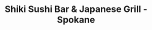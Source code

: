 ---
layout: place
title: "Shiki Sushi Bar & Japanese Grill - Spokane"
permalink: /washington/spokane/shiki-sushi-bar-japanese-grill-spokane.html
stateAbbr: WA
stateName: Washington
cityName: Spokane
seo:
  name: "Shiki Sushi Bar & Japanese Grill - Spokane"
  type: Restaurant
  links: null
description: "Looking for sushi in Spokane, Washington? Check out Shiki Sushi Bar & Japanese Grill - Spokane for a delightful Japanese dining experience. Enjoy a variety o..."
place_id: ChIJv3Ci9PIZnlQRW-RlGl2_4K8
photos:
  - name: >-
      places/ChIJv3Ci9PIZnlQRW-RlGl2_4K8/photos/AeeoHcIODk4PfWo_DS-2gPzRbNnvQp0nrHQj_RoX_y-QpkS7JfhpwGjn5j8uZTRREsGEHyAbXwgN5cjtGZqrPZbLDEzrh3Qgaly74U_hAFEOtpBs2YQMKdYVXb7Obw9N8jkM4mN4qnGlMzrHVY87bBihrtPkOnNRa73RSeD-T4t2NJKPn404jBS5j1mZan9JskJom5sUbNaC9RPn4uEoxRkaDiOhOTmNea5PGFl9UpFLfMlnTSOh6DeUE1xJ34tJ7dxHrH7gXCeDiY9doB7DRyYyKL-869Dj0e0KBULBMVXORkJ0Wg
    widthPx: 960
    heightPx: 759
    authorAttributions:
      - displayName: Shiki Sushi Bar & Japanese Grill - Spokane
        uri: https://maps.google.com/maps/contrib/100952827365943837612
        photoUri: >-
          https://lh3.googleusercontent.com/a-/ALV-UjVAyXYUB9rrjb65PMEsq4zW_hfD8G--wbtrQyzGZpSw5Qo0E6U=s100-p-k-no-mo
    flagContentUri: >-
      https://www.google.com/local/imagery/report/?cb_client=maps_api_places.places_api&image_key=!1e10!2sAF1QipPxAAfLfZSG1i0H8kfM2U8ev3fyLSOws-wMznAL&hl=en-US
    googleMapsUri: >-
      https://www.google.com/maps/place//data=!3m4!1e2!3m2!1sAF1QipPxAAfLfZSG1i0H8kfM2U8ev3fyLSOws-wMznAL!2e10!4m2!3m1!1s0x549e19f2f4a270bf:0xafe0bf5d1a65e45b
  - name: >-
      places/ChIJv3Ci9PIZnlQRW-RlGl2_4K8/photos/AeeoHcKKY7GGr1U1fET3PT6xNmdroY0zCy1RUvXehE2criefVoT3yfKHeF3sfQrFgZA-x9KGvrGSvgArkF2TnSTpPEY_Ac3rBQxB96uB8KU0dCUZp6_PT3Cx_FA6gB_w_kgrLR6xTHxc1Npr6NtCdTTQzLMJPNHtcByqobhoabw6jF-9V0r3SjRWgPUJSrCtkeFSYad7-t64UkGvgZDKb7CuWYd3hPgQLmpXsmaZBcAAjeOZb8IuOjoljZ9nWUHGGi-ONcRuyX8eNK7pDfSmwZjACyX9bxSisdqZm7sNYadeqZRRug
    widthPx: 1702
    heightPx: 1276
    authorAttributions:
      - displayName: Shiki Sushi Bar & Japanese Grill - Spokane
        uri: https://maps.google.com/maps/contrib/100952827365943837612
        photoUri: >-
          https://lh3.googleusercontent.com/a-/ALV-UjVAyXYUB9rrjb65PMEsq4zW_hfD8G--wbtrQyzGZpSw5Qo0E6U=s100-p-k-no-mo
    flagContentUri: >-
      https://www.google.com/local/imagery/report/?cb_client=maps_api_places.places_api&image_key=!1e10!2sAF1QipOBY2TkyNygmb_ivQMrf98vcG5kIbO-gufFNchl&hl=en-US
    googleMapsUri: >-
      https://www.google.com/maps/place//data=!3m4!1e2!3m2!1sAF1QipOBY2TkyNygmb_ivQMrf98vcG5kIbO-gufFNchl!2e10!4m2!3m1!1s0x549e19f2f4a270bf:0xafe0bf5d1a65e45b
  - name: >-
      places/ChIJv3Ci9PIZnlQRW-RlGl2_4K8/photos/AeeoHcL3KOkY6R6UxyhJwMNoTeAh1aFaClXKNXfpTtpKmyQSGsW00094p6QFNg37MSkWRsn0-V6zPN4Fuew3Pj4rVgPDcLSp43auOfkCujm7kLCqzaPEKmdBKgaBu9QWLTyX7yRW7Q8asKM8Js3MK5rXS5SyfArpi4GhqIPw6N3jSHPIlIx1TPfCMJi0sW-fKI11nIrCwXBGZ-7j-X4kemNuqxiZQdoUPvw6plnHU9kcN1SIOJCUl5dLa3j__sQxZq7WVj31rbezC5M4e7vepChYEd-FdbozBN2r580j0sDWik_-sw
    widthPx: 508
    heightPx: 626
    authorAttributions:
      - displayName: Shiki Sushi Bar & Japanese Grill - Spokane
        uri: https://maps.google.com/maps/contrib/100952827365943837612
        photoUri: >-
          https://lh3.googleusercontent.com/a-/ALV-UjVAyXYUB9rrjb65PMEsq4zW_hfD8G--wbtrQyzGZpSw5Qo0E6U=s100-p-k-no-mo
    flagContentUri: >-
      https://www.google.com/local/imagery/report/?cb_client=maps_api_places.places_api&image_key=!1e10!2sAF1QipOSUt3atYBhsf0kuHHDc2rnh4NC1HKUKZQzDj6P&hl=en-US
    googleMapsUri: >-
      https://www.google.com/maps/place//data=!3m4!1e2!3m2!1sAF1QipOSUt3atYBhsf0kuHHDc2rnh4NC1HKUKZQzDj6P!2e10!4m2!3m1!1s0x549e19f2f4a270bf:0xafe0bf5d1a65e45b
  - name: >-
      places/ChIJv3Ci9PIZnlQRW-RlGl2_4K8/photos/AeeoHcJPfnnB-nDrgBC_7o8cRRNvC6Q7nJ9vUFl51vZzQHys-eU8v_D-KLsdnqWNquOWyPw-iuqAKeCvT5Y24tNqXxLsdLVMUFFB4bBD516fuf6UAWfVuBBfo0Tf6SGmNsHGlo7PIdP-tnQWzxoPBnAqaT443hCDv6HLsXBCxxPEWdpH8oGut0ZiB61sO4zgiFbV-ufrVMPSpADKvovoKLkCQTFUboRf6vg0CscFlI7_f0IJeCAta1LqTxZPpYbEmrojplNrLEo5j5-UyFrytPYS99qPPQiO7X5asF5zkGgRaU-Aog
    widthPx: 3433
    heightPx: 3433
    authorAttributions:
      - displayName: Shiki Sushi Bar & Japanese Grill - Spokane
        uri: https://maps.google.com/maps/contrib/100952827365943837612
        photoUri: >-
          https://lh3.googleusercontent.com/a-/ALV-UjVAyXYUB9rrjb65PMEsq4zW_hfD8G--wbtrQyzGZpSw5Qo0E6U=s100-p-k-no-mo
    flagContentUri: >-
      https://www.google.com/local/imagery/report/?cb_client=maps_api_places.places_api&image_key=!1e10!2sAF1QipMasbixWmKG4j9qUQb_yKsNyCLogkT5CnO6-itX&hl=en-US
    googleMapsUri: >-
      https://www.google.com/maps/place//data=!3m4!1e2!3m2!1sAF1QipMasbixWmKG4j9qUQb_yKsNyCLogkT5CnO6-itX!2e10!4m2!3m1!1s0x549e19f2f4a270bf:0xafe0bf5d1a65e45b
  - name: >-
      places/ChIJv3Ci9PIZnlQRW-RlGl2_4K8/photos/AeeoHcJltENazy2Q1VZ_Yks4jtp5YpENfxU906-97qtpLxwOziQ7LK90kLymfLcAlmkFHnZvn6LH0wqyZLv2hmaPKfdMO9mmlrAH0pDC1napRhDs4PP44w6DRjIrOi4bpIbXUGJWrq5wXu2KF_GUDbcXv1_Vl7RD0IAmBKPgxDgbwZi_YfoKLRY2JFHzskTB_VDL-PcjUjY3foGLpoKkTtknGKE_ST-3eluS6bmc50_QTE6GPxLyIykDjiS0p2oEiYN0VCtBzviOJQbCh1hVTCrwpCgVp5PIGpOd2iJhG_mLSFx8j3J89yAQ9HyoExU9-vqdyINzXjNBFyqvoR2j8ox44DCMPKeGw0H3OBeySysvmHB2yYLWfgjECNKDgdov26gCBQ2s-JZRHoUZvKJKD3vIrE8pvCXvweLfWS43buRVn_Ccdyk
    widthPx: 3600
    heightPx: 4800
    authorAttributions:
      - displayName: Monique Sao
        uri: https://maps.google.com/maps/contrib/114724918488947303733
        photoUri: >-
          https://lh3.googleusercontent.com/a-/ALV-UjWg0q4aW_pR4mFnfb4ow4skaNA4UvbQq6Ti5eWuCGJMc6Bc2Z8=s100-p-k-no-mo
    flagContentUri: >-
      https://www.google.com/local/imagery/report/?cb_client=maps_api_places.places_api&image_key=!1e10!2sCIHM0ogKEICAgMCwoIGczAE&hl=en-US
    googleMapsUri: >-
      https://www.google.com/maps/place//data=!3m4!1e2!3m2!1sCIHM0ogKEICAgMCwoIGczAE!2e10!4m2!3m1!1s0x549e19f2f4a270bf:0xafe0bf5d1a65e45b
  - name: >-
      places/ChIJv3Ci9PIZnlQRW-RlGl2_4K8/photos/AeeoHcI6g0z5ezZcj-TnkLB_NZ1cBJ5PxZ66qpr7LO6EwGIzIMCvgBMMJcFAs-373dsLCLF8uL3SnJ6Iq2uywaAE75TyeO8o6j8oMTeyUPan5bPCAmbqULPeMc_juW09f4QBo_J5abodxDnCPbZv9BXAKxU-ggbLHr9TmylQKddaejg6nD3SSWTkPP6BRM4Z7-ahUPG4LNSYWHOjF-6VP_f_8ePLfnYLXZn2Zh41RbEwl_OMi5Tn0KwHCLbT17GdEDRuclZgMqmrEu52VgYZwQo7FjCBiEqLOVimMedK3HEkIO3JCQ
    widthPx: 460
    heightPx: 640
    authorAttributions:
      - displayName: Shiki Sushi Bar & Japanese Grill - Spokane
        uri: https://maps.google.com/maps/contrib/100952827365943837612
        photoUri: >-
          https://lh3.googleusercontent.com/a-/ALV-UjVAyXYUB9rrjb65PMEsq4zW_hfD8G--wbtrQyzGZpSw5Qo0E6U=s100-p-k-no-mo
    flagContentUri: >-
      https://www.google.com/local/imagery/report/?cb_client=maps_api_places.places_api&image_key=!1e10!2sAF1QipPRd-27F0HWIFkLfU-rfJZu4aEASthlJxOlPiZm&hl=en-US
    googleMapsUri: >-
      https://www.google.com/maps/place//data=!3m4!1e2!3m2!1sAF1QipPRd-27F0HWIFkLfU-rfJZu4aEASthlJxOlPiZm!2e10!4m2!3m1!1s0x549e19f2f4a270bf:0xafe0bf5d1a65e45b
  - name: >-
      places/ChIJv3Ci9PIZnlQRW-RlGl2_4K8/photos/AeeoHcKIaayc-RgLq71HWoiPSFofRvekvRk57vYjT0fzKZGTVSMWSNKnEuPXa3V6lSVKeP-0NA8pQJPeGIXF_JS5kSOhmQaAuRj76j-6BDaZhGpfUomYfVgEyFMnf2-BMovTHdaAjdFD_SzuL2q4xEhtUZo5OH9WJStoaxwalWN_RGTZJDGDcfYvPQ0pae6iAMUGIIuOjOTS1Jim7TLuMo3YaAoEJIwyjADsYIzNslTjZfeuUxRDenO5bVXQXS1Yefwpun-CeW3n1mbNMi1EmShTROaJmjfaVVk5H9XV28fhxZA3LQ
    widthPx: 3508
    heightPx: 3508
    authorAttributions:
      - displayName: Shiki Sushi Bar & Japanese Grill - Spokane
        uri: https://maps.google.com/maps/contrib/100952827365943837612
        photoUri: >-
          https://lh3.googleusercontent.com/a-/ALV-UjVAyXYUB9rrjb65PMEsq4zW_hfD8G--wbtrQyzGZpSw5Qo0E6U=s100-p-k-no-mo
    flagContentUri: >-
      https://www.google.com/local/imagery/report/?cb_client=maps_api_places.places_api&image_key=!1e10!2sAF1QipPAhNDy4u9RO7gi_BOVqeP6peSWTCSHdHEuaBFy&hl=en-US
    googleMapsUri: >-
      https://www.google.com/maps/place//data=!3m4!1e2!3m2!1sAF1QipPAhNDy4u9RO7gi_BOVqeP6peSWTCSHdHEuaBFy!2e10!4m2!3m1!1s0x549e19f2f4a270bf:0xafe0bf5d1a65e45b
  - name: >-
      places/ChIJv3Ci9PIZnlQRW-RlGl2_4K8/photos/AeeoHcJVFNgs5nH2Vg-Qp5egvaNHGmpInoHPNE2t5D-ZGdfnmzkrIGyTHW9gBM95UoaVOAdgeJ27AnfZWkvIZhqy8-pPPnXL9XnR4HCRbNdeVtylupxtM2vam2lrQ1TpUUe-Ozs0Rrr83QO_hzw748UPH1jPvwvUFpAMv0Py_NqOYWXvCBu6O-Ak2Ve0HTi3TqSwHEvkes7unoDpwXjyO0UBdiM97N6iPu4-ct6MOLsHiLQ4cII_yQceIRvrS7CcTJQGPwFPsAexuCRF0ERO_er-jf485sThzD4e7pelOM3Vp61kjUk44NhgRPLR8PMWZ7CKgZITAvYurzYqMdSKQpVN4h95LuXFHAp6o9zUcjnKIqEpJ7eKr-gfMBI5bylnErbuG8efODTCsV8xXOvgkFmMPtHCVg5eq1EXU7Afg963o5pQ3VF9
    widthPx: 3600
    heightPx: 4800
    authorAttributions:
      - displayName: Dung Ho
        uri: https://maps.google.com/maps/contrib/101301595736424613652
        photoUri: >-
          https://lh3.googleusercontent.com/a/ACg8ocIqqkk42nnvIujXQITvFjJAzkSHLxfSWhANc6wHa2vitqF1Zg=s100-p-k-no-mo
    flagContentUri: >-
      https://www.google.com/local/imagery/report/?cb_client=maps_api_places.places_api&image_key=!1e10!2sCIHM0ogKEICAgID7-p-0uwE&hl=en-US
    googleMapsUri: >-
      https://www.google.com/maps/place//data=!3m4!1e2!3m2!1sCIHM0ogKEICAgID7-p-0uwE!2e10!4m2!3m1!1s0x549e19f2f4a270bf:0xafe0bf5d1a65e45b
  - name: >-
      places/ChIJv3Ci9PIZnlQRW-RlGl2_4K8/photos/AeeoHcJldwWb0O10PItkb6QC7gLnIvmTirm7ITXb6CsfML87Jh1D9v5TugMDkyOKmTVh3qP9YmrbtpfDZUAbWOvxuhdwWNf9I825yzDXuS2vOHFIoL3w8mIIxIBTzvdvB6FhZEq6cS8a9sOR_zfJp_dnfnh-qgLr59kM38jKD58F37hMjhqvPbM0qHl5NQ8ueyk_4MMDGAYutqzCNK-HRTUXRmOj37CDQpuGjh465tyJPTQMBDkGbweDUot8yKMjr29CcT7dQtR8Gnz2B2qa8nT28n4GDv4eH92ccOHv4SFe2Ab65w
    widthPx: 807
    heightPx: 690
    authorAttributions:
      - displayName: Shiki Sushi Bar & Japanese Grill - Spokane
        uri: https://maps.google.com/maps/contrib/100952827365943837612
        photoUri: >-
          https://lh3.googleusercontent.com/a-/ALV-UjVAyXYUB9rrjb65PMEsq4zW_hfD8G--wbtrQyzGZpSw5Qo0E6U=s100-p-k-no-mo
    flagContentUri: >-
      https://www.google.com/local/imagery/report/?cb_client=maps_api_places.places_api&image_key=!1e10!2sAF1QipOs3qLerVuQUdkAWXzXqwbMVma4ckmF8W0XPRl1&hl=en-US
    googleMapsUri: >-
      https://www.google.com/maps/place//data=!3m4!1e2!3m2!1sAF1QipOs3qLerVuQUdkAWXzXqwbMVma4ckmF8W0XPRl1!2e10!4m2!3m1!1s0x549e19f2f4a270bf:0xafe0bf5d1a65e45b
  - name: >-
      places/ChIJv3Ci9PIZnlQRW-RlGl2_4K8/photos/AeeoHcJLfGk0uP-i_cwo0pzYTAhpb674K5L10yyqss2QBon94xbh8Atms5hHvsWxyiIO6sGP_8X_6N_JT0ZmJs2Q5GoWt59M2ZfsYFFuW-BRtGLdlhAiQsXECcmMmcxzumtZdUCZL93XfBvU9Ej1Yoyz0FfXZyI9w6HmGspyNA30KtC-Quy-nn97ZJOGsJnnS8uuxc0J-cWiRlDVc0fpQI6wtp8-h0ZvtIYJcN4qqOA6Ug5UKjmb0oDQA5B7Wb1tJg9LHJbGSN47UlwJ4xmj5HtrKnYBaopxAv9eC9Ljq2qUbuSJ0Q
    widthPx: 869
    heightPx: 740
    authorAttributions:
      - displayName: Shiki Sushi Bar & Japanese Grill - Spokane
        uri: https://maps.google.com/maps/contrib/100952827365943837612
        photoUri: >-
          https://lh3.googleusercontent.com/a-/ALV-UjVAyXYUB9rrjb65PMEsq4zW_hfD8G--wbtrQyzGZpSw5Qo0E6U=s100-p-k-no-mo
    flagContentUri: >-
      https://www.google.com/local/imagery/report/?cb_client=maps_api_places.places_api&image_key=!1e10!2sAF1QipP7f3mQyS8_DRZToDzuKHxNUjuwQFMmZPgrSnm-&hl=en-US
    googleMapsUri: >-
      https://www.google.com/maps/place//data=!3m4!1e2!3m2!1sAF1QipP7f3mQyS8_DRZToDzuKHxNUjuwQFMmZPgrSnm-!2e10!4m2!3m1!1s0x549e19f2f4a270bf:0xafe0bf5d1a65e45b
address: 808 W Main Ave Ste 105, Spokane, WA 99201, USA
street: 808 W Main Ave Ste 105
city: Spokane
state: WA
zip: '99201'
country: USA
neighborhood: Downtown Spokane
latitude: '47.659901'
longitude: '-117.423844'
accessibility_options:
  wheelchairAccessibleParking: true
  wheelchairAccessibleEntrance: true
  wheelchairAccessibleRestroom: true
  wheelchairAccessibleSeating: true
business_status: OPERATIONAL
name: Shiki Sushi Bar & Japanese Grill - Spokane
google_maps_links:
  directionsUri: >-
    https://www.google.com/maps/dir//''/data=!4m7!4m6!1m1!4e2!1m2!1m1!1s0x549e19f2f4a270bf:0xafe0bf5d1a65e45b!3e0
  placeUri: https://maps.google.com/?cid=12673339758016324699
  writeAReviewUri: >-
    https://www.google.com/maps/place//data=!4m3!3m2!1s0x549e19f2f4a270bf:0xafe0bf5d1a65e45b!12e1
  reviewsUri: >-
    https://www.google.com/maps/place//data=!4m4!3m3!1s0x549e19f2f4a270bf:0xafe0bf5d1a65e45b!9m1!1b1
  photosUri: >-
    https://www.google.com/maps/place//data=!4m3!3m2!1s0x549e19f2f4a270bf:0xafe0bf5d1a65e45b!10e5
primary_type: Japanese Restaurant
opening_hours:
  regular: null
  current: null
secondary_opening_hours:
  regular:
    weekdayDescriptions: null
    type: null
  current:
    weekdayDescriptions: null
    type: null
phone: null
price_level: null
price_range: null
rating: null
rating_count: 0
website: null
reviews: null
parking_options: null
payment_options: null
allow_dogs: null
curbside_pickup: null
delivery: null
dine_in: null
good_for_children: null
good_for_groups: null
good_for_sports: null
live_music: null
menu_for_children: null
outdoor_seating: null
reservable: null
restroom: null
serves_beer: null
serves_breakfast: null
serves_brunch: null
serves_cocktails: null
serves_coffee: null
serves_dinner: null
serves_dessert: null
serves_lunch: null
serves_vegetarian_food: null
serves_wine: null
takeout: null
summary: null

---